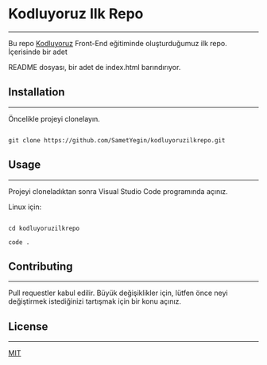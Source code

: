 



# Kodluyoruz Ilk Repo





------------------------------------------------------------------------------------------------------------------





Bu repo [Kodluyoruz](https://www.kodluyoruz.org/) Front-End eğitiminde oluşturduğumuz ilk repo. İçerisinde bir adet 



README dosyası, bir adet de index.html barındırıyor.





## Installation





------------------------------------------------------------------------------------------------------------------



Öncelikle projeyi clonelayın.

```

git clone https://github.com/SametYegin/kodluyoruzilkrepo.git

```



## Usage

-----------------------------------------------------------

Projeyi cloneladıktan sonra Visual Studio Code programında açınız.



Linux için:

```

cd kodluyoruzilkrepo

code .

```



## Contributing

------------------------------------------------------------

Pull requestler kabul edilir. Büyük değişiklikler için, lütfen önce neyi değiştirmek istediğinizi tartışmak için bir konu açınız.



## License

----------------------------------------------------------------------------------------------------

[MIT](https://choosealicense.com/licenses/mit/)